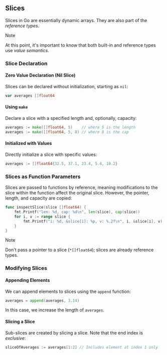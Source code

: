 ## Slices

Slices in Go are essentially dynamic arrays. They are also part of the _reference types_.

> [!Note]
> 
> At this point, it's important to know that both built-in and reference types use _value semantics_.

### Slice Declaration

#### Zero Value Declaration (Nil Slice)

Slices can be declared without initialization, starting as `nil`:

```go
var averages []float64
```

#### Using `make`

Declare a slice with a specified length and, optionally, capacity:

```go
averages := make([]float64, 5)    // where 5 is the length
averages := make([]float64, 5, 8) // where 8 is the cap
```

#### Initialized with Values

Directly initialize a slice with specific values:

```go
averages := []float64{32.5, 37.1, 23.4, 5.4, 10.2}
```

### Slices as Function Parameters

Slices are passed to functions by reference, meaning modifications to the slice within the function affect the original slice. However, the pointer, length, and capacity are copied:

```go
func inspectSlice(slice []float64) {
	fmt.Printf("len: %d, cap: %d\n", len(slice), cap(slice))
	for i, v := range slice {
		fmt.Printf("i: %d, &slice[i]: %p, v: %.2f\n", i, &slice[i], v)
	}
}
```

> [!Note]
> 
> Don't pass a pointer to a slice (`*[]float64`); slices are already reference types.

### Modifying Slices

#### Appending Elements

We can append elements to slices using the `append` function:

```go
averages = append(averages, 3.14)
```

In this case, we increase the length of `averages`.

#### Slicing a Slice

Sub-slices are created by slicing a slice. Note that the end index is _exclusive_:

```go
sliceOfAverages := averages[1:2] // Includes element at index 1 only
```




